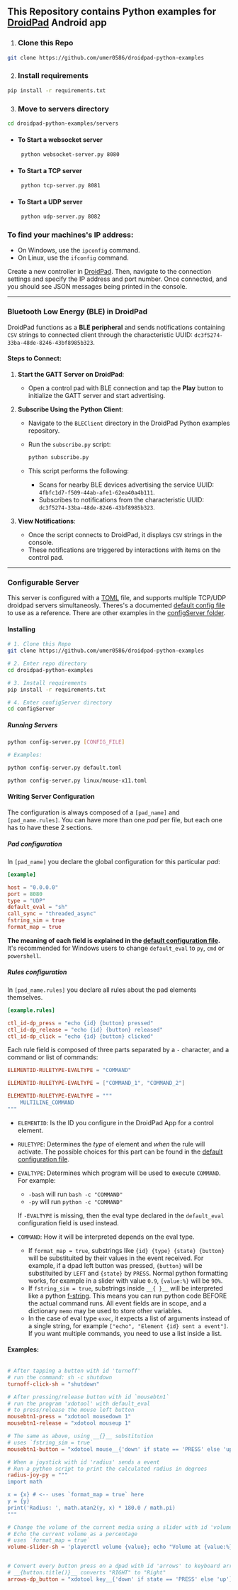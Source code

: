 ## This Repository contains Python examples for [DroidPad](https://github.com/umer0586/DroidPad) Android app 

1. ### Clone this Repo
```bash
git clone https://github.com/umer0586/droidpad-python-examples
```  
2. ### Install requirements
```bash
pip install -r requirements.txt
```

3. ### Move to servers directory
```bash
cd droidpad-python-examples/servers
```
-  #### To Start a websocket server
    ```bash
     python websocket-server.py 8080
    ```
-  #### To Start a TCP server
    ```bash
     python tcp-server.py 8081
    ```
-  #### To Start a UDP server
    ```bash
     python udp-server.py 8082
    ```
### To find your machines's IP address:
  - On Windows, use the `ipconfig` command.
  - On Linux, use the `ifconfig` command.


Create a new controller in [DroidPad](https://github.com/umer0586/DroidPad). Then, navigate to the connection settings and specify the IP address and port number. Once connected, and you should see JSON messages being printed in the console.

---

### Bluetooth Low Energy (BLE) in DroidPad

DroidPad functions as a **BLE peripheral** and sends notifications containing `CSV` strings to connected client through the characteristic UUID: `dc3f5274-33ba-48de-8246-43bf8985b323`.

#### Steps to Connect:
1. **Start the GATT Server on DroidPad**:  
   - Open a control pad with BLE connection and tap the **Play** button to initialize the GATT server and start advertising.

2. **Subscribe Using the Python Client**:  
   - Navigate to the `BLEClient` directory in the DroidPad Python examples repository.
   - Run the `subscribe.py` script:
     
     ```bash
     python subscribe.py
     ```
   - This script performs the following:
     - Scans for nearby BLE devices advertising the service UUID: `4fbfc1d7-f509-44ab-afe1-62ea40a4b111`.
     - Subscribes to notifications from the characteristic UUID: `dc3f5274-33ba-48de-8246-43bf8985b323`.

3. **View Notifications**:  
   - Once the script connects to DroidPad, it displays `CSV` strings in the console.
   - These notifications are triggered by interactions with items on the control pad.


---

### Configurable Server

This server is configured with a [TOML](https://toml.io) file, and supports multiple TCP/UDP droidpad servers simultaneosly. Theres's a documented [default config file](configServer/default.toml) to use as a reference. There are other examples in the [configServer folder](configServer/).

#### Installing


```bash
# 1. Clone this Repo
git clone https://github.com/umer0586/droidpad-python-examples

# 2. Enter repo directory
cd droidpad-python-examples

# 3. Install requirements
pip install -r requirements.txt

# 4. Enter configServer directory
cd configServer
```

##### Running Servers

```bash
python config-server.py [CONFIG_FILE]

# Examples:

python config-server.py default.toml

python config-server.py linux/mouse-x11.toml
```

#### Writing Server Configuration

The configuration is always composed of a `[pad_name]` and `[pad_name.rules]`. You can have more than one *pad* per file, but each one has to have these 2 sections.

##### Pad configuration
In `[pad_name]` you declare the global configuration for this particular *pad*:

```toml
[example]

host = "0.0.0.0"
port = 8080
type = "UDP"
default_eval = "sh"
call_sync = "threaded_async"
fstring_sim = true
format_map = true
```

**The meaning of each field is explained in the [default configuration file](configServer/default.toml).** It's recommended for Windows users to change `default_eval` to `py`, `cmd` or `powershell`.

##### Rules configuration

In `[pad_name.rules]` you declare all rules about the pad elements themselves.

```toml
[example.rules]

ctl_id-dp_press = "echo {id} {button} pressed"
ctl_id-dp_release = "echo {id} {button} released"
ctl_id-dp_click = "echo {id} {button} clicked"
```

Each rule field is composed of three parts separated by a `-` character, and a command or list of commands:

```toml
ELEMENTID-RULETYPE-EVALTYPE = "COMMAND"

ELEMENTID-RULETYPE-EVALTYPE = ["COMMAND_1", "COMMAND_2"]

ELEMENTID-RULETYPE-EVALTYPE = """
    MULTILINE_COMMAND
"""
```

- `ELEMENTID`: Is the ID you configure in the DroidPad App for a control element.
- `RULETYPE`: Determines the *type* of element and *when* the rule will activate. The possible choices for this part can be found in the [default configuration file](configServer/default.toml).
- `EVALTYPE`: Determines which program will be used to execute `COMMAND`. For example:

  - `-bash` will run `bash -c "COMMAND"`
  - `-py` will run `python -c "COMMAND"`

  If `-EVALTYPE` is missing, then the eval type declared in the `default_eval` configuration field is used instead.

- `COMMAND`: How it will be interpreted depends on the eval type.
  - If `format_map = true`, substrings like `{id} {type} {state} {button}` will be substituited by their values in the event received. For example, if a dpad left button was pressed, `{button}` will be substituited by `LEFT` and `{state}` by `PRESS`. Normal python formatting works, for example in a slider with value `0.9`, `{value:%}` will be `90%`.
  - If `fstring_sim = true`, substrings inside `__{ }__` will be interpreted like a python [f-string](https://docs.python.org/3/reference/lexical_analysis.html#f-strings). This means you can run python code BEFORE the actual command runs. All event fields are in scope, and a dictionary `memo` may be used to store other variables.
  - In the case of eval type `exec`, it expects a list of arguments instead of a single string, for example `["echo", "Element {id} sent a event"]`. If you want multiple commands, you need to use a list inside a list.

#### Examples:

```toml

# After tapping a button with id 'turnoff'
# run the command: sh -c shutdown
turnoff-click-sh = "shutdown"

# After pressing/release button with id `mousebtn1`
# run the program 'xdotool' with default_eval
# to press/release the mouse left button
mousebtn1-press = "xdotool mousedown 1"
mousebtn1-release = "xdotool mouseup 1"

# The same as above, using __{}__ substitution
# uses `fstring_sim = true`
mousebtn1-button = "xdotool mouse__{'down' if state == 'PRESS' else 'up'}__ 1"

# When a joystick with id 'radius' sends a event
# Run a python script to print the calculated radius in degrees
radius-joy-py = """
import math

x = {x} # <-- uses `format_map = true` here
y = {y}
print('Radius: ', math.atan2(y, x) * 180.0 / math.pi)
"""

# Change the volume of the current media using a slider with id 'volume'
# Echo the current volume as a percentage
# uses `format_map = true`
volume-slider-sh = 'playerctl volume {value}; echo "Volume at {value:%}"'


# Convert every button press on a dpad with id 'arrows' to keyboard arrows
# __{button.title()}__ converts "RIGHT" to "Right"
arrows-dp_button = "xdotool key__{'down' if state == 'PRESS' else 'up'}__ __{button.title()}__"
```
